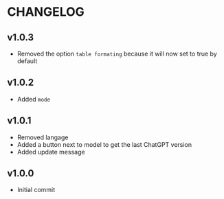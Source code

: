 # CHANGELOG

## v1.0.3

- Removed the option `table formating` because it will now set to true by default

## v1.0.2

- Added `mode`

## v1.0.1

- Removed langage
- Added a button next to model to get the last ChatGPT version
- Added update message

## v1.0.0

- Initial commit
